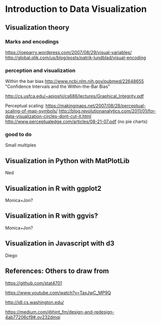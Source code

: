 # Introduction to Data Visualization 

## Visualization theory

### Marks and encodings
https://joeparry.wordpress.com/2007/08/29/visual-variables/
http://global.qlik.com/us/blog/posts/patrik-lundblad/visual-encoding

### perception and visualization
Within the bar bias
http://www.ncbi.nlm.nih.gov/pubmed/22648655
"Confidence Intervals and the Within-the-Bar Bias"


http://cs.usfca.edu/~apjoshi/cs686/lectures/Graphical_Integrity.pdf

Perceptual scaling: https://makingmaps.net/2007/08/28/perceptual-scaling-of-map-symbols/
http://blog.revolutionanalytics.com/2011/01/for-data-visualization-circles-dont-cut-it.html
http://www.perceptualedge.com/articles/08-21-07.pdf (no pie charts)

### good to do
Small multiples


## Visualization in Python with MatPlotLib
Ned

## Visualization in R with ggplot2
Monica+Jon?

## Visualization in R with ggvis?
Monica+Jon?

## Visualization in Javascript with d3
Diego


## References: Others to draw from
https://github.com/stat4701

https://www.youtube.com/watch?v=TaxJwC_MP9Q

http://idl.cs.washington.edu/

https://medium.com/@hint_fm/design-and-redesign-4ab77206cf9#.ov232dmqi
